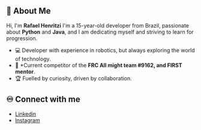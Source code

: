 ## 🖖 About Me

Hi, I'm **Rafael Henritzi** 
 I'm a 15-year-old developer from Brazil, passionate about **Python** and **Java**, and I am dedicating myself and striving to learn for progression.

- 💻 Developer with experience in robotics, but always exploring the world of technology.
- 👾 *Current competitor of the **FRC All might team #9162, and FIRST mentor**.
- 🏆 Fuelled by curiosity, driven by collaboration.

## ♾️ Connect with me

- [Linkedin](https://www.linkedin.com/in/rafael-henritzi-5628b735b/)
- [Instagram](https://www.instagram.com/henritzi_/)  

